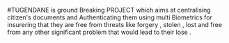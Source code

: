 #TUGENDANE is ground Breaking PROJECT which aims at centralising citizen's documents and Authenticating them using multi Biometrics for insurering that they are free from threats 
   like forgery , stolen , lost and free from any other significant problem that would lead to their lose .
